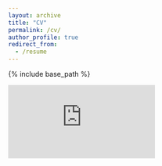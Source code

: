 ```yaml
---
layout: archive
title: "CV"
permalink: /cv/
author_profile: true
redirect_from:
  - /resume
---
```


{% include base_path %}

<embed src="https://shannongibson.github.io/Shannon_Gibson_CV.pdf" type="application/pdf" />
